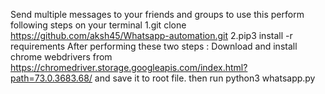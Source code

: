 Send multiple messages to your friends and groups
to use this perform following steps on your terminal
1.git clone https://github.com/aksh45/Whatsapp-automation.git
2.pip3 install -r requirements
After performing these two steps :
Download and install chrome webdrivers from https://chromedriver.storage.googleapis.com/index.html?path=73.0.3683.68/  and save it to root file.
then run python3 whatsapp.py

